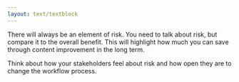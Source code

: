 ```yaml
---
layout: text/textblock
---
```


There will always be an element of risk. You need to talk about risk, but compare it to the overall benefit. This will highlight how much you can save through content improvement in the long term.

Think about how your stakeholders feel about risk and how open they are to change the workflow process.


